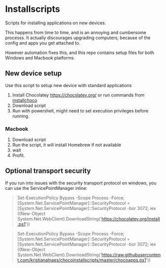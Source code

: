 # Installscripts

Scripts for installing applications on new devices.

This happens from time to time, and is an annoying and cumbersome processs. It actually discourages upgrading computers, because of the config and apps you get attached to.

However automation fixes this, and this repo contains setup files for both Windows and Macbook platforms.

## New device setup

Use this script to setup new device with standard applications

1. Install Chocolatey https://chocolatey.org/ or run commands from [installchoco](installchoco.ps1)
2. Download script
3. Run with powershell, might need to set execution privileges before running.

### Macbook

1. Download script
2. Run the script, it will install Homebrew if not available
3. wait
4. Profit.


## Optional transport security

If you run into issues with the security transport protocol on windows, you can use the ServicePointManager inline:

>Set-ExecutionPolicy Bypass -Scope Process -Force; [System.Net.ServicePointManager]::SecurityProtocol = [System.Net.ServicePointManager]::SecurityProtocol -bor 3072; iex ((New-Object System.Net.WebClient).DownloadString('https://chocolatey.org/install.ps1'))

>Set-ExecutionPolicy Bypass -Scope Process -Force; [System.Net.ServicePointManager]::SecurityProtocol = [System.Net.ServicePointManager]::SecurityProtocol -bor 3072; iex ((New-Object System.Net.WebClient).DownloadString('https://raw.githubusercontent.com/kristianalnaes/chocoinstallscripts/master/chocoapps.ps1'))

